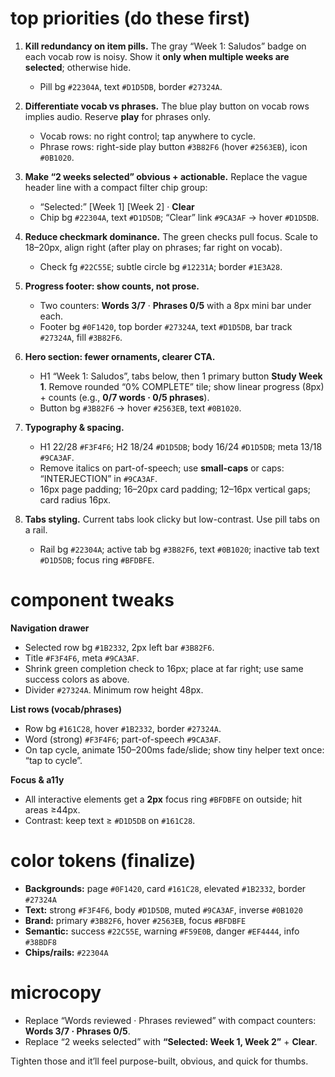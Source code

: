 # top priorities (do these first)

1. **Kill redundancy on item pills.** The gray “Week 1: Saludos” badge on each vocab row is noisy. Show it **only when multiple weeks are selected**; otherwise hide.

   * Pill bg `#22304A`, text `#D1D5DB`, border `#27324A`.

2. **Differentiate vocab vs phrases.** The blue play button on vocab rows implies audio. Reserve **play** for phrases only.

   * Vocab rows: no right control; tap anywhere to cycle.
   * Phrase rows: right-side play button `#3B82F6` (hover `#2563EB`), icon `#0B1020`.

3. **Make “2 weeks selected” obvious + actionable.** Replace the vague header line with a compact filter chip group:

   * “Selected:” \[Week 1] \[Week 2] · **Clear**
   * Chip bg `#22304A`, text `#D1D5DB`; “Clear” link `#9CA3AF` → hover `#D1D5DB`.

4. **Reduce checkmark dominance.** The green checks pull focus. Scale to 18–20px, align right (after play on phrases; far right on vocab).

   * Check fg `#22C55E`; subtle circle bg `#12231A`; border `#1E3A28`.

5. **Progress footer: show counts, not prose.**

   * Two counters: **Words 3/7** · **Phrases 0/5** with a 8px mini bar under each.
   * Footer bg `#0F1420`, top border `#27324A`, text `#D1D5DB`, bar track `#27324A`, fill `#3B82F6`.

6. **Hero section: fewer ornaments, clearer CTA.**

   * H1 “Week 1: Saludos”, tabs below, then 1 primary button **Study Week 1**. Remove rounded “0% COMPLETE” tile; show linear progress (8px) + counts (e.g., **0/7 words · 0/5 phrases**).
   * Button bg `#3B82F6` → hover `#2563EB`, text `#0B1020`.

7. **Typography & spacing.**

   * H1 22/28 `#F3F4F6`; H2 18/24 `#D1D5DB`; body 16/24 `#D1D5DB`; meta 13/18 `#9CA3AF`.
   * Remove italics on part-of-speech; use **small-caps** or caps: “INTERJECTION” in `#9CA3AF`.
   * 16px page padding; 16–20px card padding; 12–16px vertical gaps; card radius 16px.

8. **Tabs styling.** Current tabs look clicky but low-contrast. Use pill tabs on a rail.

   * Rail bg `#22304A`; active tab bg `#3B82F6`, text `#0B1020`; inactive tab text `#D1D5DB`; focus ring `#BFDBFE`.

# component tweaks

**Navigation drawer**

* Selected row bg `#1B2332`, 2px left bar `#3B82F6`.
* Title `#F3F4F6`, meta `#9CA3AF`.
* Shrink green completion check to 16px; place at far right; use same success colors as above.
* Divider `#27324A`. Minimum row height 48px.

**List rows (vocab/phrases)**

* Row bg `#161C28`, hover `#1B2332`, border `#27324A`.
* Word (strong) `#F3F4F6`; part-of-speech `#9CA3AF`.
* On tap cycle, animate 150–200ms fade/slide; show tiny helper text once: “tap to cycle”.

**Focus & a11y**

* All interactive elements get a **2px** focus ring `#BFDBFE` on outside; hit areas ≥44px.
* Contrast: keep text ≥ `#D1D5DB` on `#161C28`.

# color tokens (finalize)

* **Backgrounds:** page `#0F1420`, card `#161C28`, elevated `#1B2332`, border `#27324A`
* **Text:** strong `#F3F4F6`, body `#D1D5DB`, muted `#9CA3AF`, inverse `#0B1020`
* **Brand:** primary `#3B82F6`, hover `#2563EB`, focus `#BFDBFE`
* **Semantic:** success `#22C55E`, warning `#F59E0B`, danger `#EF4444`, info `#38BDF8`
* **Chips/rails:** `#22304A`

# microcopy

* Replace “Words reviewed · Phrases reviewed” with compact counters: **Words 3/7 · Phrases 0/5**.
* Replace “2 weeks selected” with **“Selected: Week 1, Week 2”** + **Clear**.

Tighten those and it’ll feel purpose-built, obvious, and quick for thumbs.
